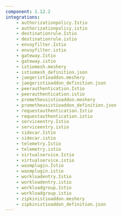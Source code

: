 ```yaml
---
component: 1.12.2
integrations:
    - authorizationpolicy.Istio
    - authorizationpolicy.istio
    - destinationrule.Istio
    - destinationrule.istio
    - envoyfilter.Istio
    - envoyfilter.istio
    - gateway.Istio
    - gateway.istio
    - istiomesh.meshery
    - istiomesh_definition.json
    - jaegeristioaddon.meshery
    - jaegeristioaddon_definition.json
    - peerauthentication.Istio
    - peerauthentication.istio
    - prometheusistioaddon.meshery
    - prometheusistioaddon_definition.json
    - requestauthentication.Istio
    - requestauthentication.istio
    - serviceentry.Istio
    - serviceentry.istio
    - sidecar.Istio
    - sidecar.istio
    - telemetry.Istio
    - telemetry.istio
    - virtualservice.Istio
    - virtualservice.istio
    - wasmplugin.Istio
    - wasmplugin.istio
    - workloadentry.Istio
    - workloadentry.istio
    - workloadgroup.Istio
    - workloadgroup.istio
    - zipkinistioaddon.meshery
    - zipkinistioaddon_definition.json
---
```

